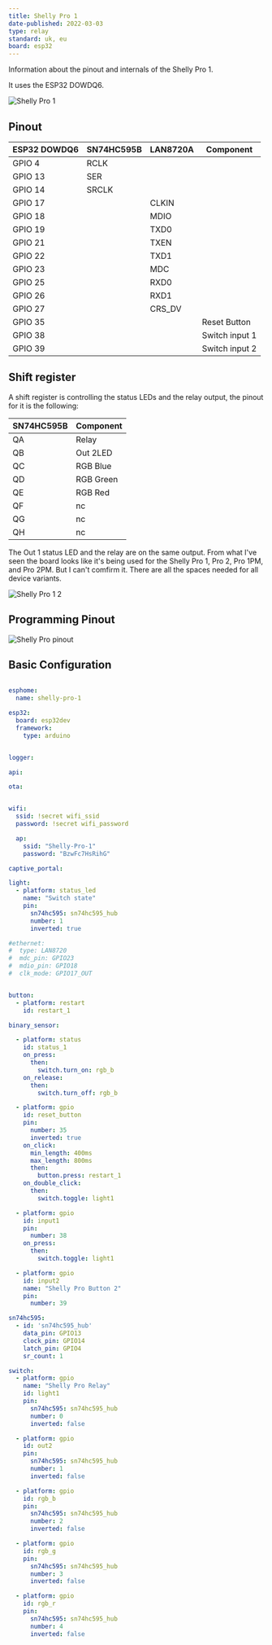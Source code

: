 ```yaml
---
title: Shelly Pro 1
date-published: 2022-03-03
type: relay
standard: uk, eu
board: esp32
---
```


Information about the pinout and internals of the Shelly Pro 1.

It uses the ESP32 DOWDQ6.

![Shelly Pro 1](https://user-images.githubusercontent.com/38843794/156604231-d2eca7b7-fd61-4845-bf83-a8d0047a6793.png)

## Pinout

| ESP32 DOWDQ6 | SN74HC595B | LAN8720A | Component |
|--------------|------------|----------|-----------|
| GPIO 4      | RCLK        |          |           |
| GPIO 13     | SER         |          |           |
| GPIO 14     | SRCLK       |          |           |
| GPIO 17     |             | CLKIN    |           |
| GPIO 18     |             | MDIO     |           |
| GPIO 19     |             | TXD0     |           |
| GPIO 21     |             | TXEN     |           |
| GPIO 22     |             | TXD1     |           |
| GPIO 23     |             | MDC      |           |
| GPIO 25     |             | RXD0     |           |
| GPIO 26     |             | RXD1     |           |
| GPIO 27     |             | CRS_DV   |           |
| GPIO 35     |             |          | Reset Button |
| GPIO 38     |             |          | Switch input 1 |
| GPIO 39     |             |          | Switch input 2 |

## Shift register

A shift register is controlling the status LEDs and the relay output, the pinout for it is the following:

| SN74HC595B | Component  |
| ---------- | ---------- |
| QA         | Relay      |
| QB         | Out 2LED   |
| QC         | RGB Blue   |
| QD         | RGB Green  |
| QE         | RGB Red    |
| QF         | nc         |
| QG         | nc         |
| QH         | nc         |

The Out 1 status LED and the relay are on the same output. From what I've seen the board looks like it's being used for the Shelly Pro 1, Pro 2, Pro 1PM, and Pro 2PM. But I can't comfirm it.
There are all the spaces needed for all device variants.

![Shelly Pro 1 2](https://user-images.githubusercontent.com/38843794/156607379-c914f5e8-fbc2-407e-b529-71da5f173b7a.png)

## Programming Pinout

![Shelly Pro pinout](https://user-images.githubusercontent.com/38843794/156607973-259d2b27-976c-4b71-9198-ec737f6e95fb.png)

## Basic Configuration

```yaml

esphome:
  name: shelly-pro-1

esp32:
  board: esp32dev
  framework:
    type: arduino


logger:

api:

ota:


wifi:
  ssid: !secret wifi_ssid
  password: !secret wifi_password

  ap:
    ssid: "Shelly-Pro-1"
    password: "BzwFc7HsRihG"

captive_portal:

light:
  - platform: status_led
    name: "Switch state"
    pin:
      sn74hc595: sn74hc595_hub
      number: 1
      inverted: true

#ethernet:
#  type: LAN8720
#  mdc_pin: GPIO23
#  mdio_pin: GPIO18
#  clk_mode: GPIO17_OUT


button:
  - platform: restart
    id: restart_1

binary_sensor:

  - platform: status
    id: status_1
    on_press:
      then:
        switch.turn_on: rgb_b
    on_release:
      then:
        switch.turn_off: rgb_b

  - platform: gpio
    id: reset_button
    pin:
      number: 35
      inverted: true
    on_click:
      min_length: 400ms
      max_length: 800ms
      then:
        button.press: restart_1
    on_double_click:
      then:
        switch.toggle: light1

  - platform: gpio
    id: input1
    pin:
      number: 38
    on_press:
      then:
        switch.toggle: light1

  - platform: gpio
    id: input2
    name: "Shelly Pro Button 2"
    pin:
      number: 39

sn74hc595:
  - id: 'sn74hc595_hub'
    data_pin: GPIO13
    clock_pin: GPIO14
    latch_pin: GPIO4
    sr_count: 1

switch:
  - platform: gpio
    name: "Shelly Pro Relay"
    id: light1
    pin:
      sn74hc595: sn74hc595_hub
      number: 0
      inverted: false

  - platform: gpio
    id: out2
    pin:
      sn74hc595: sn74hc595_hub
      number: 1
      inverted: false

  - platform: gpio
    id: rgb_b
    pin:
      sn74hc595: sn74hc595_hub
      number: 2
      inverted: false

  - platform: gpio
    id: rgb_g
    pin:
      sn74hc595: sn74hc595_hub
      number: 3
      inverted: false

  - platform: gpio
    id: rgb_r
    pin:
      sn74hc595: sn74hc595_hub
      number: 4
      inverted: false
```

